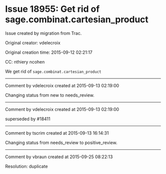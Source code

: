 # Issue 18955: Get rid of sage.combinat.cartesian_product

Issue created by migration from Trac.

Original creator: vdelecroix

Original creation time: 2015-09-12 02:21:17

CC:  nthiery ncohen

We get rid of `sage.combinat.cartesian_product`


---

Comment by vdelecroix created at 2015-09-13 02:19:00

Changing status from new to needs_review.


---

Comment by vdelecroix created at 2015-09-13 02:19:00

superseded by #18411


---

Comment by tscrim created at 2015-09-13 16:14:31

Changing status from needs_review to positive_review.


---

Comment by vbraun created at 2015-09-25 08:22:13

Resolution: duplicate
